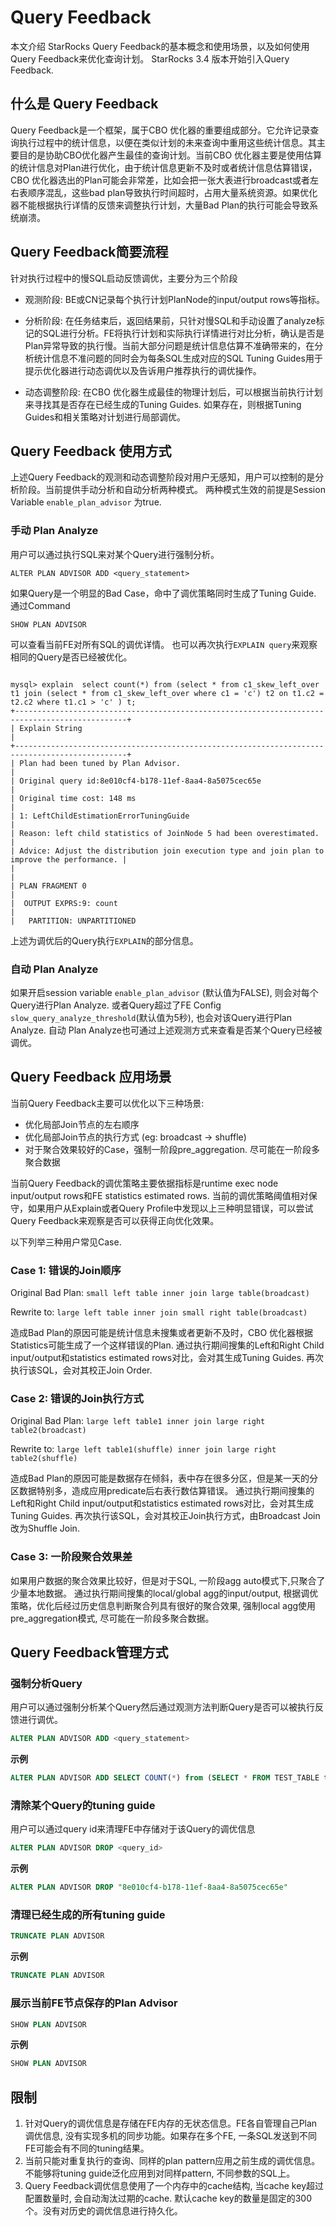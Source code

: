 # Query Feedback
本文介绍 StarRocks Query Feedback的基本概念和使用场景，以及如何使用Query Feedback来优化查询计划。
StarRocks 3.4 版本开始引入Query Feedback.

## 什么是 Query Feedback

Query Feedback是一个框架，属于CBO 优化器的重要组成部分。它允许记录查询执行过程中的统计信息，以便在类似计划的未来查询中重用这些统计信息。其主要目的是协助CBO优化器产生最佳的查询计划。当前CBO 优化器主要是使用估算的统计信息对Plan进行优化，由于统计信息更新不及时或者统计信息估算错误，CBO 优化器选出的Plan可能会非常差，比如会把一张大表进行broadcast或者左右表顺序混乱，这些bad plan导致执行时间超时，占用大量系统资源。如果优化器不能根据执行详情的反馈来调整执行计划，大量Bad Plan的执行可能会导致系统崩溃。

## Query Feedback简要流程

针对执行过程中的慢SQL启动反馈调优，主要分为三个阶段
- 观测阶段: BE或CN记录每个执行计划PlanNode的input/output rows等指标。
  
- 分析阶段: 在任务结束后，返回结果前，只针对慢SQL和手动设置了analyze标记的SQL进行分析。FE将执行计划和实际执行详情进行对比分析，确认是否是Plan异常导致的执行慢。当前大部分问题是统计信息估算不准确带来的，在分析统计信息不准问题的同时会为每条SQL生成对应的SQL Tuning Guides用于提示优化器进行动态调优以及告诉用户推荐执行的调优操作。
  
- 动态调整阶段: 在CBO 优化器生成最佳的物理计划后，可以根据当前执行计划来寻找其是否存在已经生成的Tuning Guides. 如果存在，则根据Tuning Guides和相关策略对计划进行局部调优。

## Query Feedback 使用方式
上述Query Feedback的观测和动态调整阶段对用户无感知，用户可以控制的是分析阶段。当前提供手动分析和自动分析两种模式。
两种模式生效的前提是Session Variable `enable_plan_advisor` 为true. 

### 手动 Plan Analyze
用户可以通过执行SQL来对某个Query进行强制分析。
```
ALTER PLAN ADVISOR ADD <query_statement>
```
如果Query是一个明显的Bad Case，命中了调优策略同时生成了Tuning Guide. 通过Command
```
SHOW PLAN ADVISOR
```
可以查看当前FE对所有SQL的调优详情。
也可以再次执行`EXPLAIN query`来观察相同的Query是否已经被优化。

```

mysql> explain  select count(*) from (select * from c1_skew_left_over t1 join (select * from c1_skew_left_over where c1 = 'c') t2 on t1.c2 = t2.c2 where t1.c1 > 'c' ) t;
+-----------------------------------------------------------------------------------------------+
| Explain String                                                                                |
+-----------------------------------------------------------------------------------------------+
| Plan had been tuned by Plan Advisor.                                                          |
| Original query id:8e010cf4-b178-11ef-8aa4-8a5075cec65e                                        |
| Original time cost: 148 ms                                                                    |
| 1: LeftChildEstimationErrorTuningGuide                                                        |
| Reason: left child statistics of JoinNode 5 had been overestimated.                           |
| Advice: Adjust the distribution join execution type and join plan to improve the performance. |
|                                                                                               |
| PLAN FRAGMENT 0                                                                               |
|  OUTPUT EXPRS:9: count                                                                        |
|   PARTITION: UNPARTITIONED                                           
```
上述为调优后的Query执行`EXPLAIN`的部分信息。

### 自动 Plan Analyze
如果开启session variable `enable_plan_advisor` (默认值为FALSE), 则会对每个Query进行Plan Analyze.
或者Query超过了FE Config `slow_query_analyze_threshold`(默认值为5秒), 也会对该Query进行Plan Analyze.
自动 Plan Analyze也可通过上述观测方式来查看是否某个Query已经被调优。

## Query Feedback 应用场景
当前Query Feedback主要可以优化以下三种场景:

- 优化局部Join节点的左右顺序
- 优化局部Join节点的执行方式 (eg: broadcast -> shuffle)
- 对于聚合效果较好的Case，强制一阶段pre_aggregation. 尽可能在一阶段多聚合数据

当前Query Feedback的调优策略主要依据指标是runtime exec node input/output rows和FE statistics estimated rows.
当前的调优策略阈值相对保守，如果用户从Explain或者Query Profile中发现以上三种明显错误，可以尝试Query Feedback来观察是否可以获得正向优化效果。

以下列举三种用户常见Case.

### Case 1: 错误的Join顺序
Original Bad Plan:
`small left table inner join large table(broadcast)`

Rewrite to:
`large left table inner join small right table(broadcast)`

造成Bad Plan的原因可能是统计信息未搜集或者更新不及时，CBO 优化器根据Statistics可能生成了一个这样错误的Plan.
通过执行期间搜集的Left和Right Child input/output和statistics estimated rows对比，会对其生成Tuning Guides. 再次执行该SQL，会对其校正Join Order.


### Case 2: 错误的Join执行方式
Original Bad Plan:
`large left table1 inner join large right table2(broadcast)`

Rewrite to:
`large left table1(shuffle) inner join large right table2(shuffle)`

造成Bad Plan的原因可能是数据存在倾斜，表中存在很多分区，但是某一天的分区数据特别多，造成应用predicate后右表行数估算错误。
通过执行期间搜集的Left和Right Child input/output和statistics estimated rows对比，会对其生成Tuning Guides. 再次执行该SQL，会对其校正Join执行方式，由Broadcast Join改为Shuffle Join.

### Case 3: 一阶段聚合效果差
如果用户数据的聚合效果比较好，但是对于SQL, 一阶段agg auto模式下,只聚合了少量本地数据。
通过执行期间搜集的local/global agg的input/output, 根据调优策略，优化后经过历史信息判断聚合列具有很好的聚合效果, 强制local agg使用pre_aggregation模式, 尽可能在一阶段多聚合数据。

## Query Feedback管理方式

### 强制分析Query
用户可以通过强制分析某个Query然后通过观测方法判断Query是否可以被执行反馈进行调优。
```SQL
ALTER PLAN ADVISOR ADD <query_statement>
```

**示例**

```SQL
ALTER PLAN ADVISOR ADD SELECT COUNT(*) from (SELECT * FROM TEST_TABLE t1 join (select * from TEST_TABLE where c1 = 'c') t2 ON t1.c2 = t2.c2 WHERE t1.c1 > 'c' ) t
```

### 清除某个Query的tuning guide
用户可以通过query id来清理FE中存储对于该Query的调优信息

```SQL
ALTER PLAN ADVISOR DROP <query_id>
```

**示例**

```SQL
ALTER PLAN ADVISOR DROP "8e010cf4-b178-11ef-8aa4-8a5075cec65e"

```

### 清理已经生成的所有tuning guide

```SQL
TRUNCATE PLAN ADVISOR
```

**示例**

```SQL
TRUNCATE PLAN ADVISOR
```

### 展示当前FE节点保存的Plan Advisor

```SQL
SHOW PLAN ADVISOR
```

**示例**

```SQL
SHOW PLAN ADVISOR
```

## 限制
1. 针对Query的调优信息是存储在FE内存的无状态信息。FE各自管理自己Plan调优信息, 没有实现多机的同步功能。如果存在多个FE, 一条SQL发送到不同FE可能会有不同的tuning结果。
2. 当前只能对重复执行的查询、同样的plan pattern应用之前生成的调优信息。不能够将tuning guide泛化应用到对同样pattern, 不同参数的SQL上。
3. Query Feedback调优信息使用了一个内存中的cache结构, 当cache key超过配置数量时, 会自动淘汰过期的cache. 默认cache key的数量是固定的300个。没有对历史的调优信息进行持久化。